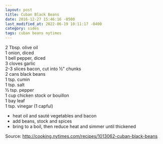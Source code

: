 ```yaml
---
layout: post
title: Cuban Black Beans
date: 2016-12-27 15:46:16 -0500
last_modified_at: 2022-06-19 10:11:17 -0400
category: sides
tags: cuban beans nytimes
---
```

2 Tbsp. olive oil  
1 onion, diced  
1 bell pepper, diced  
3 cloves garlic  
2-3 slices bacon, cut into ½" chunks  
2 cans black beans  
1 tsp. cumin  
1 tsp. salt  
½ tsp. pepper  
1 cup chicken stock or bouillon  
1 bay leaf  
1 tsp. vinegar (1 capful)  

  * heat oil and sauté vegetables and bacon
  * add beans, stock and spices
  * bring to a boil, then reduce heat and simmer until thickened

Source: <http://cooking.nytimes.com/recipes/1013062-cuban-black-beans>
